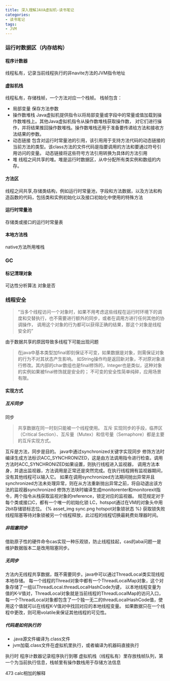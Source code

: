 ```yaml
---
title: 深入理解JAVA虚拟机-读书笔记
categories:
- 读书笔记
tags:
- JVM
---
```


### 运行时数据区（内存结构）
#### 程序计数器
线程私有，记录当前线程执行的非navite方法的JVM指令地址
#### 虚拟机栈
线程私有，存储栈帧，一个方法对应一个栈帧。
栈帧包含：
* 局部变量
保存方法参数
* 操作数堆栈
Java虚拟机提供指令以将局部变量或字段中的常量或值加载到操作数堆栈上。其他Java虚拟机指令从操作数堆栈获取操作数，
对它们进行操作，并将结果推回操作数堆栈。操作数堆栈还用于准备要传递给方法和接收方法结果的参数。
* 动态链接
包含对运行时常量池的引用，该引用用于支持方法代码的动态链接的当前方法的类型。该class方法的文件代码是指要调用的方法和要通过符号引用访问的变量。
动态链接将这些符号方法引用转换为具体的方法引用
* 堆
线程之间共享的堆。堆是运行时数据区，从中分配所有类实例和数组的内存。
#### 方法区
线程之间共享,存储类结构，例如运行时常量池，字段和方法数据，以及方法和构造函数的代码，包括类和实例初始化以及接口初始化中使用的特殊方法
#### 运行时常量池
存储类或接口的运行时常量表
#### 本地方法栈
native方法所用堆栈

### GC
#### 标记清理对象
可达性分析算法
对象是否


### 线程安全
> “当多个线程访问一个对象时，如果不用考虑这些线程在运行时环境下的调度和交替执行，也不需要进行额外的同步，或者在调用方进行任何其他的协调操作，
调用这个对象的行为都可以获得正确的结果，那这个对象是线程安全的”

由于数据共享的原因导致多线程下可能出现问题
> 在java中基本类型加final即刻保证不可变，如果数据是对象，则需保证对象的行为不对其状态产生影响。
如String操作均是返回新对象，不对原对象进行修改。其内部的char数组也是final修饰的，Integer也是类似，这种对象的实例如果被final修饰就是安全的；
不可变的安全性简单纯碎，应用场景有限。

#### 实现方式
##### 互斥同步
同步
> 共享数据在同一时刻只能被一个线程使用。
互斥
> 实现同步的手段，临界区（Critical Section）、互斥量（Mutex）和信号量（Semaphore）都是主要的互斥实现方式。

互斥是方法，同步是目的。
java中通过synchronized关键字实现同步
修饰方法时编译生成方法标识ACC_SYNCHRONIZED，这是由方法调用指令进行检查。调用方法时ACC_SYNCHRONIZED如果设置，则执行线程进入监视器，
调用方法本身，并退出监视器，方法调用是正常还是突然完成。在执行线程拥有监视器期间，没有其他线程可以输入它。
如果在调用synchronized方法期间抛出异常并且synchronized方法未处理异常，则在从方法重新抛出异常之前，将自动退出该方法的监视器synchronized
修饰方法块时编译生成monitorenter和monitorexit指令，两个指令从栈获取监视对象的reference，锁定对应的监视器。
规范规定对于每个类或接口C，都有一个唯一的初始化锁 LC，hotspot通过在VM的对象头中用2bit存储锁标志位。
{% asset_img sync.png hotspot对象锁状态 %}
获取锁失败线程阻塞等待对象锁被另一个线程释放，此过程的线程切换最耗费处理器时间。

##### 非阻塞同步
借助原子性的硬件命令cas实现一种乐观锁，防止线程挂起，cas的aba问题一是维护数据版本二是改用阻塞同步。

##### 无同步
方法内无线程共享数据，既不需要同步。java中可以通过ThreadLocal类实现线程本地存储。
每一个线程的Thread对象中都有一个ThreadLocalMap对象，这个对象存储了一组以ThreadLocal.threadLocalHashCode为键，
以本地线程变量为值的K-V值对，ThreadLocal对象就是当前线程的ThreadLocalMap的访问入口，
每一个ThreadLocal对象都包含了一个独一无二的threadLocalHashCode值，使用这个值就可以在线程K-V值对中找回对应的本地线程变量。
如果数据只在一个线程中更改，则可用volatile来保证其他线程的可见性。

##### 代码是如何执行的

* .java源文件编译为.class文件
* jvm加载.class文件在虚拟机里执行，或者编译为机器码直接执行

执行时 程序计数器记录程序执行到哪
虚拟机栈（线程私有）里存放栈帧队列，第一个为当前执行信息，栈帧里有操作数栈用于存储方法信息


473 calc相加的解释